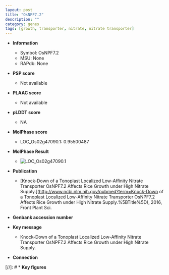 ```yaml
---
layout: post
title: "OsNPF7.2"
description: ""
category: genes
tags: [growth, transporter, nitrate, nitrate transporter]
---
```


* **Information**  
    + Symbol: OsNPF7.2  
    + MSU: None  
    + RAPdb: None  

* **PSP score**  
    + Not available 

* **PLAAC score**  
    + Not available 

* **pLDDT score**
    + NA


* **MolPhase score**
    + LOC_Os02g47090.1: 0.95500487

* **MolPhase Result**
    + ![LOC_Os02g47090.1](https://304243504.github.io/Pictures/LOC_Os02g/LOC_Os02g47090.1.png)

* **Publication**  
    + [Knock-Down of a Tonoplast Localized Low-Affinity Nitrate Transporter OsNPF7.2 Affects Rice Growth under High Nitrate Supply.](http://www.ncbi.nlm.nih.gov/pubmed?term=Knock-Down of a Tonoplast Localized Low-Affinity Nitrate Transporter OsNPF7.2 Affects Rice Growth under High Nitrate Supply.%5BTitle%5D), 2016, Front Plant Sci.

* **Genbank accession number**  

* **Key message**  
    + Knock-Down of a Tonoplast Localized Low-Affinity Nitrate Transporter OsNPF7.2 Affects Rice Growth under High Nitrate Supply.

* **Connection**  

[//]: # * **Key figures**  


